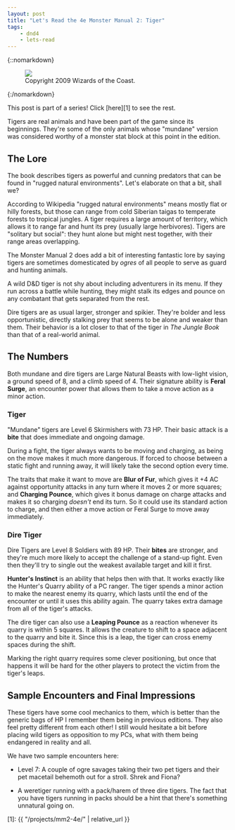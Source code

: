 ```yaml
---
layout: post
title: "Let's Read the 4e Monster Manual 2: Tiger"
tags:
    - dnd4
    - lets-read
---
```


{::nomarkdown}
<figure class="center">
  <img src="{{ "/assets/wir-mm2-4e-tiger.png" | absolute_url }}"/>
  <figcaption>
    Copyright 2009 Wizards of the Coast.
  </figcaption>
</figure>
{:/nomarkdown}


This post is part of a series! Click [here][1] to see the rest.

Tigers are real animals and have been part of the game since its
beginnings. They're some of the only animals whose "mundane" version was
considered worthy of a monster stat block at this point in the edition.

## The Lore

The book describes tigers as powerful and cunning predators that can be found in
"rugged natural environments". Let's elaborate on that a bit, shall we?

According to Wikipedia "rugged natural environments" means mostly flat or hilly
forests, but those can range from cold Siberian taigas to temperate forests to
tropical jungles. A tiger requires a large amount of territory, which allows it
to range far and hunt its prey (usually large herbivores). Tigers are "solitary
but social": they hunt alone but might nest together, with their range areas
overlapping.

The Monster Manual 2 does add a bit of interesting fantastic lore by saying
tigers are sometimes domesticated by _ogres_ of all people to serve as guard and
hunting animals.

A wild D&D tiger is not shy about including adventurers in its menu. If they run
across a battle while hunting, they might stalk its edges and pounce on any
combatant that gets separated from the rest.

Dire tigers are as usual larger, stronger and spikier. They're bolder and less
opportunistic, directly stalking prey that seems to be alone and weaker than
them. Their behavior is a lot closer to that of the tiger in _The Jungle Book_
than that of a real-world animal.

## The Numbers

Both mundane and dire tigers are Large Natural Beasts with low-light vision, a
ground speed of 8, and a climb speed of 4. Their signature ability is **Feral
Surge**, an encounter power that allows them to take a move action as a minor
action.

### Tiger

"Mundane" tigers are Level 6 Skirmishers with 73 HP. Their basic attack is a
**bite** that does immediate and ongoing damage.

During a fight, the tiger always wants to be moving and charging, as being on
the move makes it much more dangerous. If forced to choose between a static
fight and running away, it will likely take the second option every time.

The traits that make it want to move are **Blur of Fur**, which gives it +4 AC
against opportunity attacks in any turn where it moves 2 or more squares; and
**Charging Pounce**, which gives it bonus damage on charge attacks and makes it
so charging _doesn't_ end its turn. So it could use its standard action to
charge, and then either a move action or Feral Surge to move away immediately.

### Dire Tiger

Dire Tigers are Level 8 Soldiers with 89 HP. Their **bites** are stronger, and
they're much more likely to accept the challenge of a stand-up fight. Even then
they'll try to single out the weakest available target and kill it first.

**Hunter's Instinct** is an ability that helps then with that. It works exactly
like the Hunter's Quarry ability of a PC ranger. The tiger spends a minor action
to make the nearest enemy its quarry, which lasts until the end of the encounter
or until it uses this ability again. The quarry takes extra damage from all of
the tiger's attacks.

The dire tiger can also use a **Leaping Pounce** as a reaction whenever its
quarry is within 5 squares. It allows the creature to shift to a space adjacent
to the quarry and bite it. Since this is a leap, the tiger can cross enemy
spaces during the shift.

Marking the right quarry requires some clever positioning, but once that happens
it will be hard for the other players to protect the victim from the tiger's
leaps.

## Sample Encounters and Final Impressions

These tigers have some cool mechanics to them, which is better than the generic
bags of HP I remember them being in previous editions. They also feel pretty
different from each other! I still would hesitate a bit before placing wild
tigers as opposition to my PCs, what with them being endangered in reality and
all.

We have two sample encounters here:

- Level 7: A couple of ogre savages taking their two pet tigers and their pet
  macetail behemoth out for a stroll. Shrek and Fiona?

- A weretiger running with a pack/harem of three dire tigers. The fact that you
  have tigers running in packs should be a hint that there's something unnatural
  going on.

[1]: {{ "/projects/mm2-4e/" | relative_url }}
